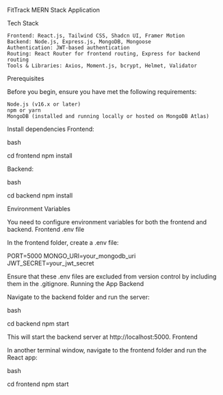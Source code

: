 FitTrack MERN Stack Application

Tech Stack

    Frontend: React.js, Tailwind CSS, Shadcn UI, Framer Motion
    Backend: Node.js, Express.js, MongoDB, Mongoose
    Authentication: JWT-based authentication
    Routing: React Router for frontend routing, Express for backend routing
    Tools & Libraries: Axios, Moment.js, bcrypt, Helmet, Validator

Prerequisites

Before you begin, ensure you have met the following requirements:

    Node.js (v16.x or later)
    npm or yarn
    MongoDB (installed and running locally or hosted on MongoDB Atlas)


Install dependencies
Frontend:

bash

cd frontend
npm install

Backend:

bash

cd backend
npm install

Environment Variables

You need to configure environment variables for both the frontend and backend.
Frontend .env file

In the frontend folder, create a .env file:


PORT=5000
MONGO_URI=your_mongodb_uri
JWT_SECRET=your_jwt_secret

Ensure that these .env files are excluded from version control by including them in the .gitignore.
Running the App
Backend

Navigate to the backend folder and run the server:

bash

cd backend
npm start

This will start the backend server at http://localhost:5000.
Frontend

In another terminal window, navigate to the frontend folder and run the React app:

bash

cd frontend
npm start


